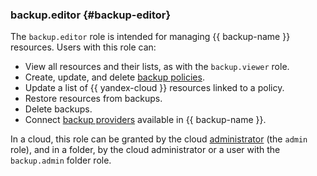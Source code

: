 ### backup.editor {#backup-editor}

The `backup.editor` role is intended for managing {{ backup-name }} resources. Users with this role can:

* View all resources and their lists, as with the `backup.viewer` role.
* Create, update, and delete [backup policies](../backup/concepts/policy.md).
* Update a list of {{ yandex-cloud }} resources linked to a policy.
* Restore resources from backups.
* Delete backups.
* Connect [backup providers](../backup/concepts/index.md#providers) available in {{ backup-name }}.

In a cloud, this role can be granted by the cloud [administrator](#admin) (the `admin` role), and in a folder, by the cloud administrator or a user with the `backup.admin` folder role.
